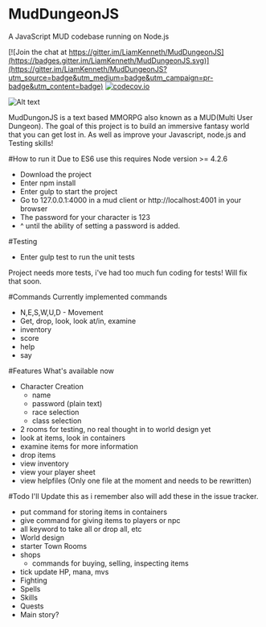 # MudDungeonJS

A JavaScript MUD codebase running on Node.js

[![Join the chat at https://gitter.im/LiamKenneth/MudDungeonJS](https://badges.gitter.im/LiamKenneth/MudDungeonJS.svg)](https://gitter.im/LiamKenneth/MudDungeonJS?utm_source=badge&utm_medium=badge&utm_campaign=pr-badge&utm_content=badge) [![codecov.io](https://codecov.io/github/LiamKenneth/MudDungeonJS/coverage.svg?branch=master)](https://codecov.io/github/LiamKenneth/MudDungeonJS?branch=master)

![Alt text](http://i.imgur.com/k3Kp2OY.png "Javascript Mud Codebase")


MudDungonJS is a text based MMORPG also known as a MUD(Multi User Dungeon). The goal of this project is to build an immersive fantasy world that you can get lost in. As well as improve your Javascript, node.js and Testing skills!

#How to run it
Due to ES6 use this requires Node version >= 4.2.6

- Download the project
- Enter npm install
- Enter gulp to start the project
- Go to 127.0.0.1:4000 in a mud client or http://localhost:4001 in your browser
- The password for your character is 123
- ^ until the ability of setting a password is added.

#Testing
- Enter gulp test to run the unit tests

Project needs more tests, i've had too much fun coding for tests! Will fix that soon.

#Commands
Currently implemented commands

- N,E,S,W,U,D - Movement
- Get, drop, look, look at/in, examine
- inventory
- score
- help
- say

#Features
What's available now

- Character Creation
    - name
    - password (plain text)
    - race selection
    - class selection
- 2 rooms for testing, no real thought in to world design yet
- look at items, look in containers
- examine items for more information
- drop items
- view inventory
- view your player sheet
- view helpfiles (Only one file at the moment and needs to be rewritten)

#Todo
I'll Update this as i remember also will add these in the issue tracker.

- put command for storing items in containers
- give command for giving items to players or npc
- all keyword to take all or drop all, etc
- World design
- starter Town Rooms
- shops
    - commands for buying, selling, inspecting items
- tick update HP, mana, mvs
- Fighting
- Spells
- Skills
- Quests
- Main story?

